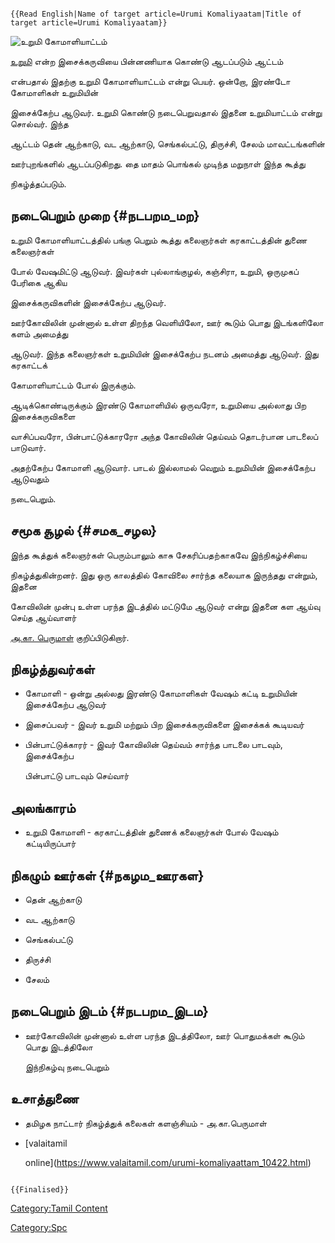 ```{=mediawiki}
{{Read English|Name of target article=Urumi Komaliyaatam|Title of target article=Urumi Komaliyaatam}}
```
![*உறுமி கோமாளியாட்டம்*](உறுமி_கோமாளியாட்டம்.jpg "உறுமி கோமாளியாட்டம்")
[உறுமி](உறுமி "wikilink") என்ற இசைக்கருவியை பின்னணியாக கொண்டு ஆடப்படும் ஆட்டம்
என்பதால் இதற்கு உறுமி கோமாளியாட்டம் என்று பெயர். ஒன்றோ, இரண்டோ கோமாளிகள் உறுமியின்
இசைக்கேற்ப ஆடுவர். உறுமி கொண்டு நடைபெறுவதால் இதனை உறுமியாட்டம் என்று சொல்வர். இந்த
ஆட்டம் தென் ஆற்காடு, வட ஆற்காடு, செங்கல்பட்டு, திருச்சி, சேலம் மாவட்டங்களின்
ஊர்புறங்களில் ஆடப்படுகிறது. தை மாதம் பொங்கல் முடிந்த மறுநாள் இந்த கூத்து
நிகழ்த்தப்படும்.

## நடைபெறும் முறை {#நடபறம_மற}

உறுமி கோமாளியாட்டத்தில் பங்கு பெறும் கூத்து கலைஞர்கள் கரகாட்டத்தின் துணை கலைஞர்கள்
போல் வேஷமிட்டு ஆடுவர். இவர்கள் புல்லாங்குழல், கஞ்சிரா, உறுமி, ஒருமுகப் பேரிகை ஆகிய
இசைக்கருவிகளின் இசைக்கேற்ப ஆடுவர்.

ஊர்கோவிலின் முன்னால் உள்ள திறந்த வெளியிலோ, ஊர் கூடும் பொது இடங்களிலோ களம் அமைத்து
ஆடுவர். இந்த கலைஞர்கள் உறுமியின் இசைக்கேற்ப நடனம் அமைத்து ஆடுவர். இது கரகாட்டக்
கோமாளியாட்டம் போல் இருக்கும்.

ஆடிக்கொண்டிருக்கும் இரண்டு கோமாளியில் ஒருவரோ, உறுமியை அல்லாது பிற இசைக்கருவிகளை
வாசிப்பவரோ, பின்பாட்டுக்காரரோ அந்த கோவிலின் தெய்வம் தொடர்பான பாடலைப் பாடுவார்.
அதற்கேற்ப கோமாளி ஆடுவார். பாடல் இல்லாமல் வெறும் உறுமியின் இசைக்கேற்ப ஆடுவதும்
நடைபெறும்.

## சமூக சூழல் {#சமக_சழல}

இந்த கூத்துக் கலைஞர்கள் பெரும்பாலும் காசு சேகரிப்பதற்காகவே இந்நிகழ்ச்சியை
நிகழ்த்துகின்றனர். இது ஒரு காலத்தில் கோவிலை சார்ந்த கலையாக இருந்தது என்றும், இதனை
கோவிலின் முன்பு உள்ள பரந்த இடத்தில் மட்டுமே ஆடுவர் என்று இதனை கள ஆய்வு செய்த ஆய்வாளர்
[அ.கா. பெருமாள்](அ.கா._பெருமாள் "wikilink") குறிப்பிடுகிறார்.

## நிகழ்த்துவர்கள்

-   கோமாளி - ஒன்று அல்லது இரண்டு கோமாளிகள் வேஷம் கட்டி உறுமியின் இசைக்கேற்ப ஆடுவர்
-   இசைப்பவர் - இவர் உறுமி மற்றும் பிற இசைக்கருவிகளை இசைக்கக் கூடியவர்
-   பின்பாட்டுக்காரர் - இவர் கோவிலின் தெய்வம் சார்ந்த பாடலை பாடவும், இசைக்கேற்ப
    பின்பாட்டு பாடவும் செய்வார்

## அலங்காரம்

-   உறுமி கோமாளி - கரகாட்டத்தின் துணைக் கலைஞர்கள் போல் வேஷம் கட்டியிருப்பார்

## நிகழும் ஊர்கள் {#நகழம_ஊரகள}

-   தென் ஆற்காடு
-   வட ஆற்காடு
-   செங்கல்பட்டு
-   திருச்சி
-   சேலம்

## நடைபெறும் இடம் {#நடபறம_இடம}

-   ஊர்கோவிலின் முன்னால் உள்ள பரந்த இடத்திலோ, ஊர் பொதுமக்கள் கூடும் பொது இடத்திலோ
    இந்நிகழ்வு நடைபெறும்

## உசாத்துணை

-   தமிழக நாட்டார் நிகழ்த்துக் கலைகள் களஞ்சியம் - அ.கா.பெருமாள்
-   [valaitamil
    online](https://www.valaitamil.com/urumi-komaliyaattam_10422.html)

```{=mediawiki}
{{Finalised}}
```
[Category:Tamil Content](Category:Tamil_Content "wikilink")
[Category:Spc](Category:Spc "wikilink")
